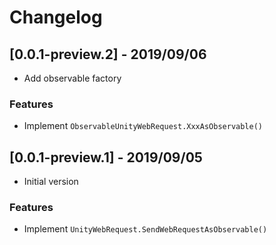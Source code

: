# Changelog

## [0.0.1-preview.2] - 2019/09/06

* Add observable factory

### Features

* Implement `ObservableUnityWebRequest.XxxAsObservable()`

## [0.0.1-preview.1] - 2019/09/05

* Initial version

### Features

* Implement `UnityWebRequest.SendWebRequestAsObservable()`
